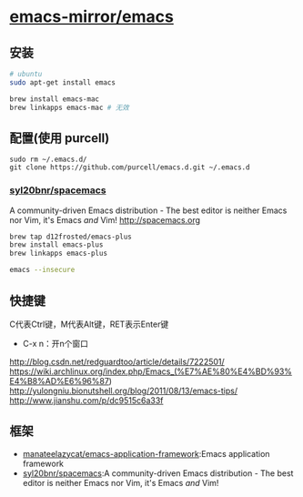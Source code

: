 # [emacs-mirror/emacs](https://github.com/emacs-mirror/emacs)

## 安装

```sh
# ubuntu
sudo apt-get install emacs

brew install emacs-mac
brew linkapps emacs-mac # 无效
```

## 配置(使用 purcell)

```
sudo rm ~/.emacs.d/
git clone https://github.com/purcell/emacs.d.git ~/.emacs.d
```

### [syl20bnr/spacemacs](https://github.com/syl20bnr/spacemacs)

A community-driven Emacs distribution - The best editor is neither Emacs nor Vim, it's Emacs *and* Vim! http://spacemacs.org

```sh
brew tap d12frosted/emacs-plus
brew install emacs-plus
brew linkapps emacs-plus

emacs --insecure
```

## 快捷键

C代表Ctrl键，M代表Alt键，RET表示Enter键

- C-x n：开n个窗口

<http://blog.csdn.net/redguardtoo/article/details/7222501/> <https://wiki.archlinux.org/index.php/Emacs_(%E7%AE%80%E4%BD%93%E4%B8%AD%E6%96%87>) <http://yulongniu.bionutshell.org/blog/2011/08/13/emacs-tips/> <http://www.jianshu.com/p/dc9515c6a33f>

## 框架

* [manateelazycat/emacs-application-framework](https://github.com/manateelazycat/emacs-application-framework):Emacs application framework
* [syl20bnr/spacemacs](https://github.com/syl20bnr/spacemacs):A community-driven Emacs distribution - The best editor is neither Emacs nor Vim, it's Emacs *and* Vim!
